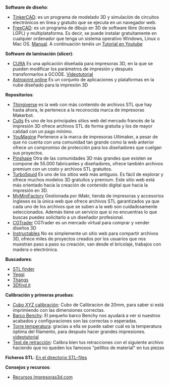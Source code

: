 <b>Software de diseño</b>:
- [TinkerCAD](https://www.tinkercad.com/): es un programa de modelado 3D y simulación de circuitos electrónicos en línea y gratuito que se ejecuta en un navegador web.
- [FreeCAD](http://www.freecadweb.org/wiki/index.php?title=Download/es): es un programa de dibujo en 3D de software libre (licencia LGPL) y multiplataforma. Es decir, se puede instalar gratuitamente en cualquier ordenador que tenga un sistema operativo Windows, Linux o Mac OS. [Manual](http://www.iearobotics.com/wiki/index.php?title=Dise%C3%B1o_de_piezas_con_Freecad). A continuación tenéis un [Tutorial en Youtube](https://youtube.com/playlist?list=PLmnz0JqIMEzWQV-3ce9tVB_LFH9a91YHf)

<b>Software de laminación (slicer)</b>:
- [CURA](https://ultimaker.com/en/products/ultimaker-cura-software) Es una aplicación diseñada para impresoras 3D, en la que se pueden modificar los parámetros de impresión y después transformarlos a GCODE. [Videotutorial](https://youtu.be/hz1i9cMVRb8)
- [Astroprint online](https://www.astroprint.com/plans-and-pricing) Es un conjunto de aplicaciones y plataformas en la nube diseñado para la impresión 3D

<b>Repositorios</b>:
- [Thingiverse](https://www.thingiverse.com) es la web con más contenido de archivos STL que hay hasta ahora, le pertenece a la reconocida marca de impresoras Makerbot. 
- [Cults](https://cults3d.com) Es uno de los principales sitios web del mercado francés de la impresión 3D ofrece archivos STL de forma gratuita y los de mayor calidad con un pago mínimo.
- [YouMagine](https://www.youmagine.com) Pertenece a la marca de impresoras Ultimaker, a pesar de que no cuenta con una comunidad tan grande como la web anterior ofrece un compromiso de protección para los diseñadores que cuelgan sus proyectos.
- [Pinshape](https://pinshape.com) Otra de las comunidades 3D más grandes que existen se compone de 55.000 fabricantes y diseñadores, ofrece también archivos premium con un costo y archivos STL gratuitos.
- [TurboSquid](https://www.turbosquid.com/es) Es uno de los sitios web más antiguos. Es fácil de explorar y ofrece muchos modelos 3D gratuitos y premium. Este sitio web está más orientado hacia la creación de contenido digital que hacia la impresión en 3D.
- [MyMiniFactory](https://www.myminifactory.com) Gestionada por iMakr, tienda de impresoras y accesorios ingleses es la única web que ofrece archivos STL garantizados ya que cada uno de los archivos que se suben a la web son cuidadosamente seleccionados. Además tiene un servicio que si no encuentras lo que buscas puedes solicitarlo a un diseñador profesional.
- [CGTrader](https://www.cgtrader.com/) CGTrader es un mercado virtual para comprar y vender diseños 3D
- [Instructables](https://www.instructables.com) No es simplemente un sitio web para compartir archivos 3D, ofrece miles de proyectos creados por los usuarios que nos muestran paso a paso su creación, van desde el bricolaje, trabajos con madera o electrónica.

<b>Buscadores</b>:
- [STL finder](https://www.stlfinder.com/)
- [Yeggi](https://www.yeggi.com/)
- [Thangs](https://thangs.com/)
- [3Dfind.it](https://www.3dfindit.com/?lang=es_ES)

<b>Calibración y primeras pruebas</b>:
- [Cubo XYZ calibración](https://www.thingiverse.com/thing:1278865): Cubo de Calibracion de 20mm, para saber si está imprimiendo con las dimensiones correctas.
- [Barco Benchy](https://www.thingiverse.com/thing:763622): El pequeño barco Benchy nos ayudará a ver si nuestros acabados y configuraciones son las correctas o esperadas. 
- [Torre temperatura](https://www.thingiverse.com/thing:2729076/files): gracias a ella se puede saber cuál es la temperatura óptima del filamento, para después hacer grandes impresiones. [videotutorial](https://youtu.be/3fhnZjTJ400)
- [Test de retracción](https://www.thingiverse.com/thing:3420677): Calibra bien tus retracciones con el siguiente archivo haciendo que no queden los famosos "pelillos de material" en tus piezas

<b>Ficheros STL</b>:
[En el directorio STL-files](https://github.com/astrojc/micro-bit/tree/main/STL-files)

<b>Consejos y recursos</b>:
- [Recursos Impresoras3d.com](https://www.impresoras3d.com/recursos/)
